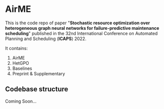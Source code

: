 # AirME

This is the code repo of paper "**Stochastic resource optimization over heterogeneous graph neural networks for failure-predictive maintenance scheduling**" published in the 32nd International Conference on Automated Planning and Scheduling (**ICAPS**) 2022.

It contains:
1. AirME
2. HetGPO
3. Baselines
4. Preprint & Supplementary

## Codebase structure

Coming Soon...
